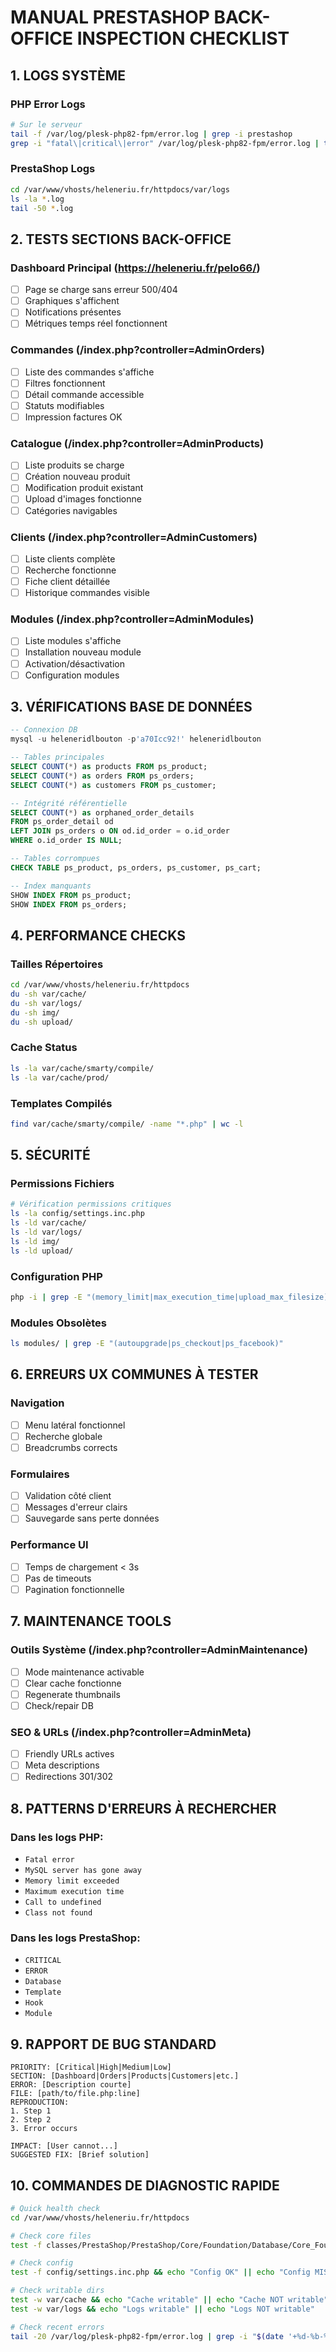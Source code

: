 # MANUAL PRESTASHOP BACK-OFFICE INSPECTION CHECKLIST

## 1. LOGS SYSTÈME

### PHP Error Logs
```bash
# Sur le serveur
tail -f /var/log/plesk-php82-fpm/error.log | grep -i prestashop
grep -i "fatal\|critical\|error" /var/log/plesk-php82-fpm/error.log | tail -50
```

### PrestaShop Logs
```bash
cd /var/www/vhosts/heleneriu.fr/httpdocs/var/logs
ls -la *.log
tail -50 *.log
```

## 2. TESTS SECTIONS BACK-OFFICE

### Dashboard Principal (https://heleneriu.fr/pelo66/)
- [ ] Page se charge sans erreur 500/404
- [ ] Graphiques s'affichent
- [ ] Notifications présentes
- [ ] Métriques temps réel fonctionnent

### Commandes (/index.php?controller=AdminOrders)
- [ ] Liste des commandes s'affiche
- [ ] Filtres fonctionnent
- [ ] Détail commande accessible
- [ ] Statuts modifiables
- [ ] Impression factures OK

### Catalogue (/index.php?controller=AdminProducts)
- [ ] Liste produits se charge
- [ ] Création nouveau produit
- [ ] Modification produit existant
- [ ] Upload d'images fonctionne
- [ ] Catégories navigables

### Clients (/index.php?controller=AdminCustomers)
- [ ] Liste clients complète
- [ ] Recherche fonctionne
- [ ] Fiche client détaillée
- [ ] Historique commandes visible

### Modules (/index.php?controller=AdminModules)
- [ ] Liste modules s'affiche
- [ ] Installation nouveau module
- [ ] Activation/désactivation
- [ ] Configuration modules

## 3. VÉRIFICATIONS BASE DE DONNÉES

```sql
-- Connexion DB
mysql -u heleneridlbouton -p'a70Icc92!' heleneridlbouton

-- Tables principales
SELECT COUNT(*) as products FROM ps_product;
SELECT COUNT(*) as orders FROM ps_orders;
SELECT COUNT(*) as customers FROM ps_customer;

-- Intégrité référentielle
SELECT COUNT(*) as orphaned_order_details
FROM ps_order_detail od
LEFT JOIN ps_orders o ON od.id_order = o.id_order
WHERE o.id_order IS NULL;

-- Tables corrompues
CHECK TABLE ps_product, ps_orders, ps_customer, ps_cart;

-- Index manquants
SHOW INDEX FROM ps_product;
SHOW INDEX FROM ps_orders;
```

## 4. PERFORMANCE CHECKS

### Tailles Répertoires
```bash
cd /var/www/vhosts/heleneriu.fr/httpdocs
du -sh var/cache/
du -sh var/logs/
du -sh img/
du -sh upload/
```

### Cache Status
```bash
ls -la var/cache/smarty/compile/
ls -la var/cache/prod/
```

### Templates Compilés
```bash
find var/cache/smarty/compile/ -name "*.php" | wc -l
```

## 5. SÉCURITÉ

### Permissions Fichiers
```bash
# Vérification permissions critiques
ls -la config/settings.inc.php
ls -ld var/cache/
ls -ld var/logs/
ls -ld img/
ls -ld upload/
```

### Configuration PHP
```bash
php -i | grep -E "(memory_limit|max_execution_time|upload_max_filesize)"
```

### Modules Obsolètes
```bash
ls modules/ | grep -E "(autoupgrade|ps_checkout|ps_facebook)"
```

## 6. ERREURS UX COMMUNES À TESTER

### Navigation
- [ ] Menu latéral fonctionnel
- [ ] Recherche globale
- [ ] Breadcrumbs corrects

### Formulaires
- [ ] Validation côté client
- [ ] Messages d'erreur clairs
- [ ] Sauvegarde sans perte données

### Performance UI
- [ ] Temps de chargement < 3s
- [ ] Pas de timeouts
- [ ] Pagination fonctionnelle

## 7. MAINTENANCE TOOLS

### Outils Système (/index.php?controller=AdminMaintenance)
- [ ] Mode maintenance activable
- [ ] Clear cache fonctionne
- [ ] Regenerate thumbnails
- [ ] Check/repair DB

### SEO & URLs (/index.php?controller=AdminMeta)
- [ ] Friendly URLs actives
- [ ] Meta descriptions
- [ ] Redirections 301/302

## 8. PATTERNS D'ERREURS À RECHERCHER

### Dans les logs PHP:
- `Fatal error`
- `MySQL server has gone away`
- `Memory limit exceeded`
- `Maximum execution time`
- `Call to undefined`
- `Class not found`

### Dans les logs PrestaShop:
- `CRITICAL`
- `ERROR`
- `Database`
- `Template`
- `Hook`
- `Module`

## 9. RAPPORT DE BUG STANDARD

```
PRIORITY: [Critical|High|Medium|Low]
SECTION: [Dashboard|Orders|Products|Customers|etc.]
ERROR: [Description courte]
FILE: [path/to/file.php:line]
REPRODUCTION:
1. Step 1
2. Step 2
3. Error occurs

IMPACT: [User cannot...]
SUGGESTED FIX: [Brief solution]
```

## 10. COMMANDES DE DIAGNOSTIC RAPIDE

```bash
# Quick health check
cd /var/www/vhosts/heleneriu.fr/httpdocs

# Check core files
test -f classes/PrestaShop/PrestaShop/Core/Foundation/Database/Core_Foundation_Database_Database.php && echo "Core OK" || echo "Core MISSING"

# Check config
test -f config/settings.inc.php && echo "Config OK" || echo "Config MISSING"

# Check writable dirs
test -w var/cache && echo "Cache writable" || echo "Cache NOT writable"
test -w var/logs && echo "Logs writable" || echo "Logs NOT writable"

# Check recent errors
tail -20 /var/log/plesk-php82-fpm/error.log | grep -i "$(date '+%d-%b-%Y')"
```
